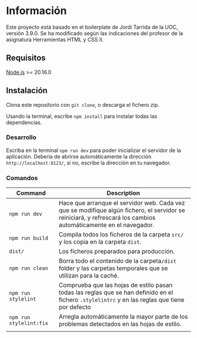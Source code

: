 # Información

Este proyecto está basado en el boilerplate de Jordi Tarrida de la UOC, versión 3.9.0. Se ha modificado según las indicaciones del profesor de la asignatura Herramientas HTML y CSS II.

## Requisitos

[Node.js](http://nodejs.org/) >= 20.16.0

## Instalación

Clona este repositorio con `git clone`, o descarga el fichero zip.

Usando la terminal, escribe `npm install` para instalar todas las dependencias.

### Desarrollo

Escriba en la terminal `npm run dev` para poder inicializar el servidor de la aplicación. Debería de abrirse automáticamente la dirección `http://localhost:8123/`, si no, escribe la dirección en tu navegador.

### Comandos

| Command                 | Description                                                                                                                                                      |
| ----------------------- | ---------------------------------------------------------------------------------------------------------------------------------------------------------------- |
| `npm run dev`           | Hace que arranque el servidor web. Cada vez que se modifique algún fichero, el servidor se reiniciará, y refrescará los cambios automáticamente en el navegador. |
| `npm run build`         | Compila todos los ficheros de la carpeta `src/` y los copia en la carpeta `dist`.                                                                                |
| `dist/`                 | Los ficheros preparados para producción.                                                                                                                         |
| `npm run clean`         | Borra todo el contenido de la carpeta`/dist` folder y las carpetas temporales que se utilizan para la caché.                                                     |
| `npm run stylelint`     | Comprueba que las hojas de estilo pasan todas las reglas que se han definido en el fichero `.stylelintrc` y en las reglas que tiene por defecto                  |
| `npm run stylelint:fix` | Arregla automáticamente la mayor parte de los problemas detectados en las hojas de estilo.                                                                       |
|                         |
